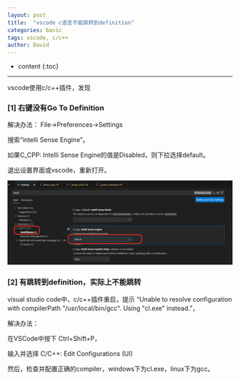 ```yaml
---
layout: post
title:  "vscode c语言不能跳转到definition"
categories: basic
tags: vscode, c/c++
author: David
---
```


* content
{:toc}

---

vscode使用c/c++插件，发现

### [1] 右键没有Go To Definition

解决办法：
File->Preferences->Settings

搜索“intelli Sense Engine”。

如果C_CPP: Intelli Sense Engine的值是Disabled，则下拉选择default。

退出设置界面或vscode，重新打开。

![vs code中右键没有跳转到定义（go to definition）解决方法](https://github.com/titron/titron.github.io/raw/master/img/2025-07-04-vscode_jump.png)

### [2] 有跳转到definition，实际上不能跳转
visual studio code中，c/c++插件重启，提示
“Unable to resolve configuration with compilerPath "/usr/local/bin/gcc".  Using "cl.exe" instead.”，

解决办法：

在VSCode中按下 Ctrl+Shift+P，

输入并选择 C/C++: Edit Configurations (UI)

然后，检查并配置正确的compiler，windows下为cl.exe，linux下为gcc。